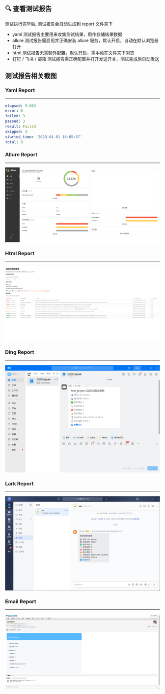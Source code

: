 ## 🔍 查看测试报告

测试执行完毕后, 测试报告会自动生成到 report 文件夹下

- yaml 测试报告主要用来收集测试结果，用作存储结果数据
- allure 测试报告需启用并正确安装 allure 服务，默认开启，自动在默认浏览器打开
- html 测试报告无需额外配置，默认开启，需手动在文件夹下浏览
- 钉钉 / 飞书 / 邮箱 测试报告需正确配置并打开发送开关，测试完成后自动发送

## 测试报告相关截图

### Yaml Report
---
```yaml
elapsed: 9.003
error: 0
failed: 3
passed: 3
result: Failed
skipped: 3
started_time: '2023-04-01 16:05:37'
total: 9
```

### Allure Report
---
![allure_report](/assets/img/allure_report.jpg)

### Html Report
---
![html_report](/assets/img/html_report.jpg)

### Ding Report
---
![ding_report](/assets/img/ding_report.jpg)

### Lark Report
---
![lark_report](/assets/img/lark_report.jpg)

### Email Report
---
![email_report](/assets/img/email_report.jpg)
